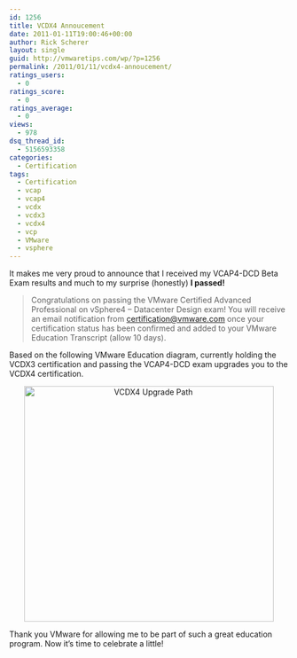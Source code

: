 ```yaml
---
id: 1256
title: VCDX4 Annoucement
date: 2011-01-11T19:00:46+00:00
author: Rick Scherer
layout: single
guid: http://vmwaretips.com/wp/?p=1256
permalink: /2011/01/11/vcdx4-annoucement/
ratings_users:
  - 0
ratings_score:
  - 0
ratings_average:
  - 0
views:
  - 978
dsq_thread_id:
  - 5156593358
categories:
  - Certification
tags:
  - Certification
  - vcap
  - vcap4
  - vcdx
  - vcdx3
  - vcdx4
  - vcp
  - VMware
  - vsphere
---
```

It makes me very proud to announce that I received my VCAP4-DCD Beta Exam results and much to my surprise (honestly) **I passed!**

> Congratulations on passing the VMware Certified Advanced Professional on vSphere4 – Datacenter Design exam! You will receive an email notification from certification@vmware.com once your certification status has been confirmed and added to your VMware Education Transcript (allow 10 days).

Based on the following VMware Education diagram, currently holding the VCDX3 certification and passing the VCAP4-DCD exam upgrades you to the VCDX4 certification.

<p style="text-align: center;">
  <img class="  aligncenter" src="http://mylearn.vmware.com/courseware/70059/VMW_10Q2_VCDX4_Upgrade_Path3.jpg" alt="VCDX4 Upgrade Path" width="450" height="425" />
</p>

<p style="text-align: left;">
  Thank you VMware for allowing me to be part of such a great education program. Now it&#8217;s time to celebrate a little!
</p>